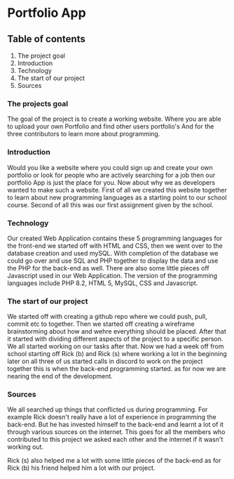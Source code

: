 # Portfolio App

## Table of contents
1.  The project goal
2. Introduction 
3. Technology
4. The start of our project
5. Sources 

### The projects goal
The goal of the project is to create a working website. Where you are able to upload your own Portfolio and find other users portfolio's And for the three contributors to learn more about programming.

### Introduction
Would you like a website where you could sign up and create your own portfolio or look for people who are actively searching for a job then our portfolio App is just the place for you. 
Now about why we as developers wanted to make such a website. First of all we created this website together to learn about new programming languages as a starting point to our school course. Second of all this was our first assignment given by the school.

### Technology 
Our created Web Application contains these 5 programming languages for the front-end we started off with HTML and CSS, then we went over to the database creation and used mySQL. With completion of the database we could go over and use SQL and PHP together to display the data and use the PHP for the back-end as well. There are also some little pieces off Javascript used in our Web Application.
The version of the programming languages include PHP 8.2, HTML 5, MySQL, CSS and Javascript.

### The start of our project
We started off with creating a github repo where we could push, pull, commit etc to together. Then we started off creating a wireframe brainstorming about how and wehre everything should be placed. After that it started with dividing different aspects of the project to a specific person. We all started working on our tasks after that. Now we had a week off from school starting off Rick (b) and Rick (s) where working a lot in the beginning later on all three of us started calls in discord to work on the project together this is when the back-end programming started. as for now we are nearing the end of the development.

### Sources 
We all searched up things that conflicted us during programming. For example Rick doesn't really have a lot of experience in programming the back-end. But he has invested himself to the back-end and learnt a lot of it through various sources on the internet. This goes for all the members who contributed to this project we asked each other and the internet if it wasn't working out.

Rick (s) also helped me a lot with some little pieces of the back-end as for Rick (b) his friend helped him a lot with our project.








 
